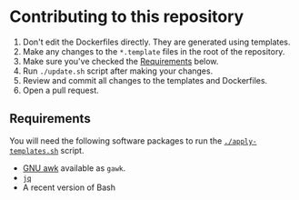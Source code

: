 # Contributing to this repository

1. Don't edit the Dockerfiles directly. They are generated using templates.
2. Make any changes to the `*.template` files in the root of the repository.
3. Make sure you've checked the [Requirements](#requirements) below.
4. Run `./update.sh` script after making your changes.
5. Review and commit all changes to the templates and Dockerfiles.
6. Open a pull request.

## Requirements

You will need the following software packages to run the [`./apply-templates.sh`](/apply-templates.sh) script.

- [GNU awk](https://www.gnu.org/software/gawk/) available as `gawk`.
- [`jq`](https://stedolan.github.io/jq/)
- A recent version of Bash
